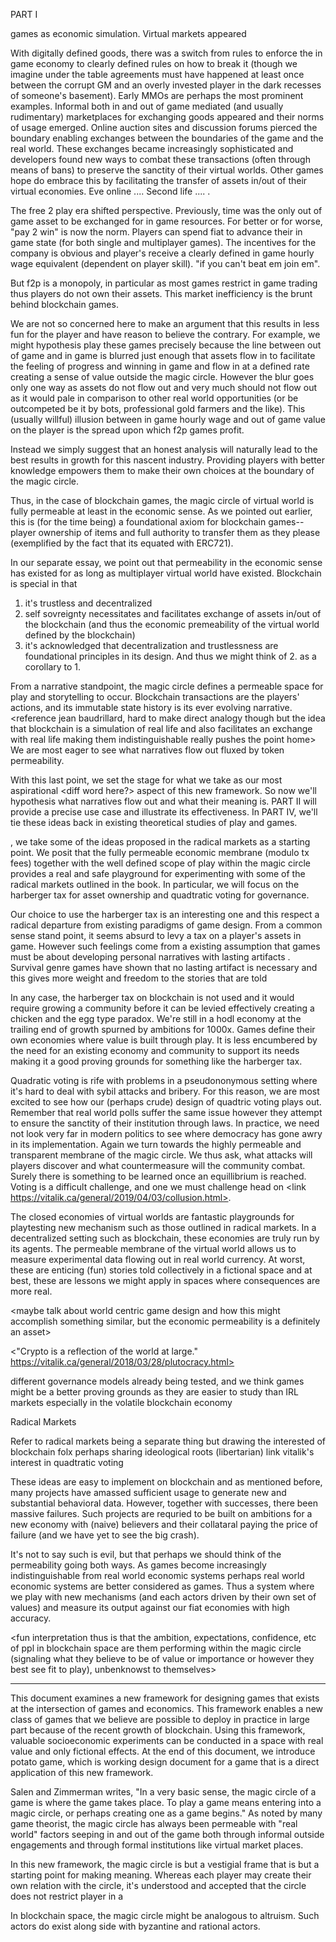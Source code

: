 






PART I

games as economic simulation. Virtual markets appeared

<need to define magic circle>

With digitally defined goods, there was a switch from rules to enforce the in game economy to clearly defined rules on how to break it (though we imagine under the table agreements must have happened at least once between the corrupt GM and an overly invested player in the dark recesses of someone's basement). Early MMOs are perhaps the most prominent examples. Informal both in and out of game mediated (and usually rudimentary) marketplaces for exchanging goods appeared and their norms of usage emerged. Online auction sites and discussion forums pierced the boundary enabling exchanges between the boundaries of the game and the real world. These exchanges became increasingly sophisticated and developers found new ways to combat these transactions (often through means of bans) to preserve the sanctity of their virtual worlds. Other games hope do embrace this by facilitating the transfer of assets in/out of their virtual economies. Eve online .... Second life .... .

The free 2 play era shifted perspective. Previously, time was the only out of game asset to be exchanged for in game resources. For better or for worse, "pay 2 win" is now the norm. Players can spend fiat to advance their in game state (for both single and multiplayer games). The incentives for the company is obvious and player's receive a clearly defined in game hourly wage equivalent (dependent on player skill). "if you can't beat em join em".

But f2p is a monopoly, in particular as most games restrict in game trading thus players do not own their assets. This market inefficiency is the brunt behind blockchain games.

We are not so concerned here to make an argument that this results in less fun for the player and have reason to believe the contrary. For example, we might hypothesis play these games precisely because the line between out of game and in game is blurred just enough that assets flow in to facilitate the feeling of progress and winning in game and flow in at a defined rate creating a sense of value outside the magic circle. However the blur goes only one way as assets do not flow out and very much should not flow out as it would pale in comparison to other real world opportunities (or be outcompeted be it by bots, professional gold farmers and the like). This (usually willful) illusion between in game hourly wage and out of game value on the player is the spread upon which f2p games profit.
<Games such as gambling have a long history of enticing players despite unfavorable odds>

Instead we simply suggest that an honest analysis will naturally lead to the best results in growth for this nascent industry. Providing players with better knowledge empowers them to make their own choices at the boundary of the magic circle.

Thus, in the case of blockchain games, the magic circle of virtual world is fully permeable at least in the economic sense. As we pointed out earlier, this is (for the time being) a foundational axiom for blockchain games--player ownership of items and full authority to transfer them as they please (exemplified by the fact that its equated with ERC721).

In our separate essay, we point out that permeability in the economic sense has existed for as long as multiplayer virtual world have existed. Blockchain is special in that

1. it's trustless and decentralized
2. self sovreignty necessitates and facilitates exchange of assets in/out of the blockchain (and thus the economic premeability of the virtual world defined by the blockchain)
3. it's acknowledged that decentralization and trustlessness are foundational principles in its design. And thus we might think of 2. as a corollary to 1.

From a narrative standpoint, the magic circle defines a permeable space for play and storytelling to occur. Blockchain transactions are the players' actions, and its immutable state history is its ever evolving narrative.
<write more>
<reference jean baudrillard, hard to make direct analogy though but the idea that blockchain is a simulation of real life and also facilitates an exchange with real life making them indistinguishable really pushes the point home>
We are most eager to see what narratives flow out fluxed by token permeability.

With this last point, we set the stage for what we take as our most aspirational <diff word here?> aspect of this new framework. So now we'll hypothesis what narratives flow out and what their meaning is. PART II will provide a precise use case and illustrate its effectiveness. In PART IV, we'll tie these ideas back in existing theoretical studies of play and games.

<Approaching once again from the perspective of ideas that spark interest from the blockchain community>, we take some of the ideas proposed in the radical markets as a starting point. We posit that the fully permeable economic membrane (modulo tx fees) together with the well defined scope of play within the magic circle provides a real and safe playground for experimenting with some of the radical markets outlined in the book. In particular, we will focus on the harberger tax for asset ownership and quadtratic voting for governance.

Our choice to use the harberger tax is an interesting one and this respect a radical departure from existing paradigms of game design. From a common sense stand point, it seems absurd to levy a tax on a player's assets in game. However such feelings come from a existing assumption that games must be about developing personal narratives with lasting artifacts <link to world centric design>. Survival genre games have shown that no lasting artifact is necessary and this gives more weight and freedom to the stories that are told <rewrite>

In any case, the harberger tax on blockchain is not used and it would require growing a community before it can be levied effectively creating a chicken and the egg type paradox. We're still in a hodl economy at the trailing end of growth spurned by ambitions for 1000x. Games define their own economies where value is built through play. It is less encumbered by the need for an existing economy and community to support its needs making it a good proving grounds for something like the harberger tax.

Quadratic voting is rife with problems in a pseudononymous setting where it's hard to deal with sybil attacks and bribery. For this reason, we are most excited to see how our (perhaps crude) design of quadtric voting plays out. Remember that real world polls suffer the same issue however they attempt to ensure the sanctity of their institution through laws. In practice, we need not look very far in modern politics to see where democracy has gone awry in its implementation. Again we turn towards the highly permeable and transparent membrane of the magic circle. We thus ask, what attacks will players discover and what countermeasure will the community combat. Surely there is something to be learned once an equillibrium is reached. Voting is a difficult challenge, and one we must challenge head on <link https://vitalik.ca/general/2019/04/03/collusion.html>.

The closed economies of virtual worlds are fantastic playgrounds for playtesting new mechanism such as those outlined in radical markets. In a decentralized setting such as blockchain, these economies are truly run by its agents. The permeable membrane of the virtual world allows us to measure experimental data flowing out in real world currency. At worst, these are enticing (fun) stories told collectively in a fictional space and at best, these are lessons we might apply in spaces where consequences are more real.

<maybe talk about world centric game design and how this might accomplish something similar, but the economic permeability is a definitely an asset>


<speak to how radical markets and crypto ppl vibe>

<"Crypto is a reflection of the world at large." https://vitalik.ca/general/2018/03/28/plutocracy.html>

<examples of others things that are great test in game:
futarchy and other prediction market based decision making>
different governance models already being tested, and we think games might be a better proving grounds as they are easier to study than IRL markets especially in the volatile blockchain economy

<huizingha culture and play>



Radical Markets

Refer to radical markets being a separate thing but drawing the interested of blockchain folx
perhaps sharing ideological roots (libertarian)
link vitalik's interest in quadtratic voting

These ideas are easy to implement on blockchain and as mentioned before, many projects have amassed sufficient usage to generate new and substantial behavioral data. However, together with successes, there been massive failures. Such projects are requried to be built on ambitions for a new economy with (naive) believers and their collataral paying the price of failure (and we have yet to see the big crash).

It's not to say such is evil, but that perhaps we should think of the permeability going both ways. As games become increasingly indistinguishable from real world economic systems perhaps real world economic systems are better considered as games. Thus a system where we play with new mechanisms (and each actors driven by their own set of values) and measure its output against our fiat economies with high accuracy.

<fun interpretation thus is that the ambition, expectations, confidence, etc of ppl in blockchain space are them performing within the magic circle (signaling what they believe to be of value or importance or however they best see fit to play), unbenknowst to themselves>





----------



This document examines a new framework for designing games that exists at the intersection of games and economics.
This framework enables a new class of games that we believe are possible to deploy in practice in large part because of the recent growth of blockchain.
Using this framework, valuable socioeconomic experiments can be conducted in a space with real value and only fictional effects.
At the end of this document, we introduce potato game, which is working design document for a game that is a direct application of this new framework.




Salen and Zimmerman writes, "In a very basic sense, the magic circle of a game is where the game takes place. To play a game means entering into a magic circle, or perhaps creating one as a game begins." As noted by many game theorist, the magic circle has always been permeable with "real world" factors seeping in and out of the game both through informal outside engagements and through formal institutions like virtual market places.

In this new framework, the magic circle is but a vestigial frame that is but a starting point for making meaning. Whereas each player may create their own relation with the circle, it's understood and accepted that the circle does not restrict player in a

In blockchain space, the magic circle might be analogous to altruism. Such actors do exist along side with byzantine and rational actors.
